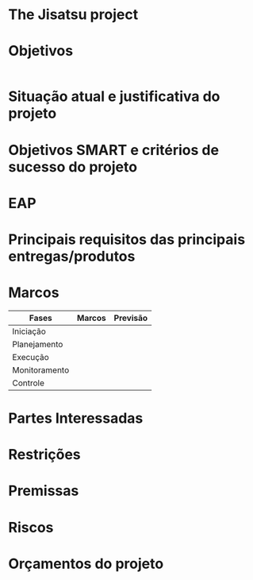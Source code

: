 # The Jisatsu project

# Objetivos
```

```

# Situação atual e justificativa do projeto

# Objetivos SMART e critérios de sucesso do projeto

# EAP

# Principais requisitos das principais entregas/produtos

# Marcos
|    Fases      |  Marcos  | Previsão |
|---------------|----------|----------|
| Iniciação     |          |          |
| Planejamento  |          |          |
| Execução      |          |          |
| Monitoramento |          |          |
| Controle      |          |          |


# Partes Interessadas

# Restrições

# Premissas

# Riscos

# Orçamentos do projeto
